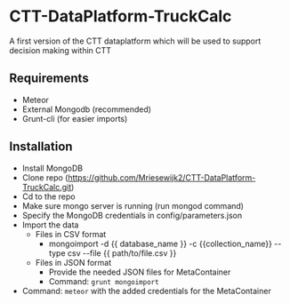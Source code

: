 # CTT-DataPlatform-TruckCalc
A first version of the CTT dataplatform which will be used to support decision making within CTT

## Requirements
- Meteor
- External Mongodb (recommended)
- Grunt-cli (for easier imports)

## Installation
- Install MongoDB
- Clone repo (https://github.com/Mriesewijk2/CTT-DataPlatform-TruckCalc.git)
- Cd to the repo
- Make sure mongo server is running (run mongod command)
- Specify the MongoDB credentials in config/parameters.json
- Import the data
  - Files in CSV format
    - mongoimport -d {{ database_name }} -c {{collection_name}} --type csv --file {{ path/to/file.csv }}
  - Files in JSON format
    - Provide the needed JSON files for MetaContainer
    - Command: `grunt mongoimport`
- Command: `meteor` with the added credentials for the MetaContainer
